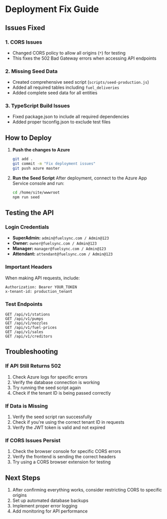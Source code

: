 # Deployment Fix Guide

## Issues Fixed

### 1. CORS Issues
- Changed CORS policy to allow all origins (`*`) for testing
- This fixes the 502 Bad Gateway errors when accessing API endpoints

### 2. Missing Seed Data
- Created comprehensive seed script (`scripts/seed-production.js`)
- Added all required tables including `fuel_deliveries`
- Added complete seed data for all entities

### 3. TypeScript Build Issues
- Fixed package.json to include all required dependencies
- Added proper tsconfig.json to exclude test files

## How to Deploy

1. **Push the changes to Azure**
   ```bash
   git add .
   git commit -m "Fix deployment issues"
   git push azure master
   ```

2. **Run the Seed Script**
   After deployment, connect to the Azure App Service console and run:
   ```bash
   cd /home/site/wwwroot
   npm run seed
   ```

## Testing the API

### Login Credentials
- **SuperAdmin:** `admin@fuelsync.com / Admin@123`
- **Owner:** `owner@fuelsync.com / Admin@123`
- **Manager:** `manager@fuelsync.com / Admin@123`
- **Attendant:** `attendant@fuelsync.com / Admin@123`

### Important Headers
When making API requests, include:
```
Authorization: Bearer YOUR_TOKEN
x-tenant-id: production_tenant
```

### Test Endpoints
```
GET /api/v1/stations
GET /api/v1/pumps
GET /api/v1/nozzles
GET /api/v1/fuel-prices
GET /api/v1/sales
GET /api/v1/creditors
```

## Troubleshooting

### If API Still Returns 502
1. Check Azure logs for specific errors
2. Verify the database connection is working
3. Try running the seed script again
4. Check if the tenant ID is being passed correctly

### If Data is Missing
1. Verify the seed script ran successfully
2. Check if you're using the correct tenant ID in requests
3. Verify the JWT token is valid and not expired

### If CORS Issues Persist
1. Check the browser console for specific CORS errors
2. Verify the frontend is sending the correct headers
3. Try using a CORS browser extension for testing

## Next Steps

1. After confirming everything works, consider restricting CORS to specific origins
2. Set up automated database backups
3. Implement proper error logging
4. Add monitoring for API performance